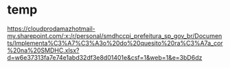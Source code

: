 # temp

https://cloudprodamazhotmail-my.sharepoint.com/:x:/r/personal/smdhccpi_prefeitura_sp_gov_br/Documents/Implementa%C3%A7%C3%A3o%20do%20quesito%20ra%C3%A7a_cor%20na%20SMDHC.xlsx?d=w6e37313fa7e74e1abd32df3e8d01401e&csf=1&web=1&e=3bD6dz
